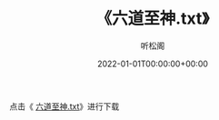 ﻿---
title:  《六道至神.txt》
date:   2022-01-01T00:00:00+00:00
author: 听松阁
layout: post
permalink: /六道至神/
categories: 小说
tags: [小说]
---

点击《 [六道至神.txt](http://img.660000.xyz/bookstukust/book/bntxt/10/六道至神.txt)》进行下载